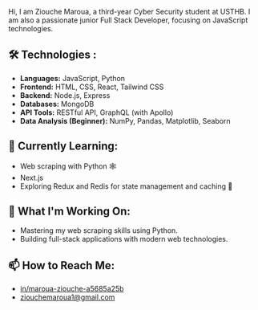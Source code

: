 Hi, I am Ziouche Maroua, a third-year Cyber Security student at USTHB. I am also a passionate junior Full Stack Developer, focusing on JavaScript technologies.

## 🛠️ Technologies :
- **Languages:**  JavaScript, Python
- **Frontend:** HTML, CSS, React, Tailwind CSS
- **Backend:** Node.js, Express
- **Databases:** MongoDB
- **API Tools:** RESTful API, GraphQL (with Apollo)
- **Data Analysis (Beginner):** NumPy, Pandas, Matplotlib, Seaborn

## 🌱 Currently Learning:
- Web scraping with Python 🕸️
- Next.js
- Exploring Redux and Redis for state management and caching 🔧

## 🔭 What I'm Working On:
- Mastering my web scraping skills using Python.
- Building full-stack applications with modern web technologies.

## 📫 How to Reach Me:
- [in/maroua-ziouche-a5685a25b](https://www.linkedin.com/in/maroua-ziouche-a5685a25b/)
- ziouchemaroua1@gmail.com



